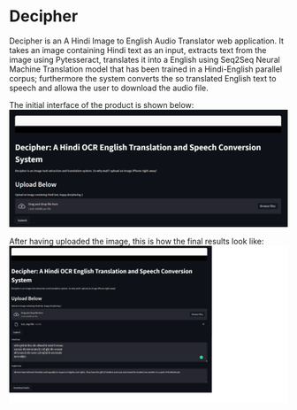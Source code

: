 # Decipher
Decipher is an A Hindi Image to English Audio Translator web application. It takes an image containing Hindi text as an input, extracts text from the image using Pytesseract, translates it into a English using Seq2Seq Neural Machine Translation model that has been trained in a Hindi-English parallel corpus; furthermore the system converts the so translated English text to speech and allowa the user to download the audio file.

The initial interface of the product is shown below: <br>
![Initial GUI](Decipher_Img/Decipher_Img_1.PNG)

After having uploaded the image, this is how the final results look like: <br>
![Final Results](Decipher_Img/Decipher_Img_2.png)
